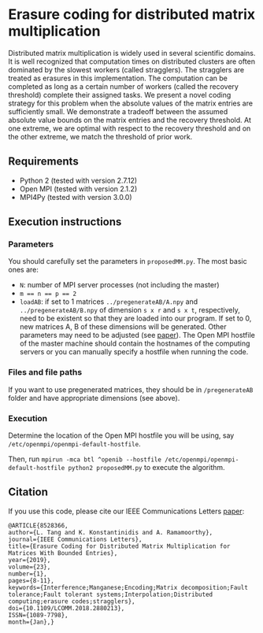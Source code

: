 # Erasure coding for distributed matrix multiplication
Distributed matrix multiplication is widely used in several scientific domains. It is well recognized that computation times on distributed clusters are often dominated by the slowest workers (called stragglers). The stragglers are treated as erasures in this implementation. The computation can be completed as long as a certain number of workers (called the recovery threshold) complete their assigned tasks. We present a novel coding strategy for this problem when the absolute values of the matrix entries are sufficiently small. We demonstrate a tradeoff between the assumed absolute value bounds on the matrix entries and the recovery threshold. At one extreme, we are optimal with respect to the recovery threshold and on the other extreme, we match the threshold of prior work. 

## Requirements
- Python 2 (tested with version 2.7.12)
- Open MPI (tested with version 2.1.2)
- MPI4Py (tested with version 3.0.0)

## Execution instructions
### Parameters
You should carefully set the parameters in `proposedMM.py`. The most basic ones are:
- `N`: number of MPI server processes (not including the master)
- `m == n == p == 2`
- `loadAB`: if set to 1 matrices `../pregenerateAB/A.npy` and `../pregenerateAB/B.npy` of dimension `s x r` and `s x t`, respectively, need to be existent so that they are loaded into our program. If set to 0, new matrices A, B of these dimensions will be generated.
Other parameters may need to be adjusted (see [paper](https://ieeexplore.ieee.org/document/8528366)). The Open MPI hostfile of the master machine should contain the hostnames of the computing servers or you can manually specify a hostfile when running the code.  

### Files and file paths
If you want to use pregenerated matrices, they should be in `/pregenerateAB` folder and have appropriate dimensions (see above).

### Execution
Determine the location of the Open MPI hostfile you will be using, say `/etc/openmpi/openmpi-default-hostfile`.

Then, run `mpirun -mca btl ^openib --hostfile /etc/openmpi/openmpi-default-hostfile python2 proposedMM.py` to execute the algorithm.

## Citation
If you use this code, please cite our IEEE Communications Letters [paper](https://ieeexplore.ieee.org/document/8528366):

  
```
@ARTICLE{8528366, 
author={L. Tang and K. Konstantinidis and A. Ramamoorthy}, 
journal={IEEE Communications Letters}, 
title={Erasure Coding for Distributed Matrix Multiplication for Matrices With Bounded Entries}, 
year={2019}, 
volume={23}, 
number={1}, 
pages={8-11}, 
keywords={Interference;Manganese;Encoding;Matrix decomposition;Fault tolerance;Fault tolerant systems;Interpolation;Distributed computing;erasure codes;stragglers}, 
doi={10.1109/LCOMM.2018.2880213}, 
ISSN={1089-7798}, 
month={Jan},}
```